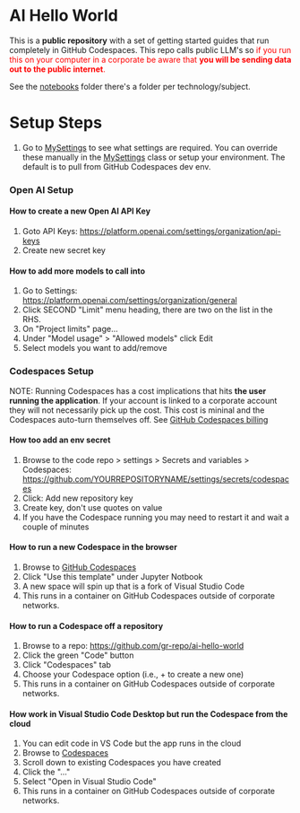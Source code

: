 # AI Hello World
This is a **public repository** with a set of getting started guides that run completely in GitHub Codespaces. This repo calls public LLM's so <span style="color: red;">if you run this on your computer in a corporate be aware that **you will be sending data out to the public internet**.</span>

See the [notebooks](./notebooks/) folder there's a folder per technology/subject.

# Setup Steps
1. Go to [MySettings](./src/common/my_settings.py) to see what settings are required. You can override these manually in the [MySettings](./src/common/my_settings.py) class or setup your environment. The default is to pull from GitHub Codespaces dev env.

### Open AI Setup
#### How to create a new Open AI API Key
1. Goto API Keys: https://platform.openai.com/settings/organization/api-keys 
1. Create new secret key

#### How to add more models to call into
1. Go to Settings: https://platform.openai.com/settings/organization/general
1. Click SECOND "Limit" menu heading, there are two on the list in the RHS. 
1. On "Project limits" page...
1. Under "Model usage" > "Allowed models" click Edit
1. Select models you want to add/remove

### Codespaces Setup
NOTE: Running Codespaces has a cost implications that hits **the user running the application**. If your account is linked to a corporate account they will not necessarily pick up the cost. 
This cost is mininal and the Codespaces auto-turn themselves off. 
See [GitHub Codespaces billing
](https://docs.github.com/en/billing/concepts/product-billing/github-codespaces)

#### How too add an env secret
1. Browse to the code repo > settings > Secrets and variables > Codespaces: https://github.com/YOURREPOSITORYNAME/settings/secrets/codespaces
1. Click: Add new repository key
1. Create key, don't use quotes on value
1. If you have the Codespace running you may need to restart it and wait a couple of minutes

#### How to run a new Codespace in the browser
1. Browse to [GitHub Codespaces](https://github.com/codespaces)
1. Click "Use this template" under Jupyter Notbook
1. A new space will spin up that is a fork of Visual Studio Code
1. This runs in a container on GitHub Codespaces outside of corporate networks.

#### How to run a Codespace off a repository
1. Browse to a repo: https://github.com/gr-repo/ai-hello-world
1. Click the green "Code" button
1. Click "Codespaces" tab
1. Choose your Codespace option (i.e., + to create a new one)
1. This runs in a container on GitHub Codespaces outside of corporate networks.

#### How work in Visual Studio Code Desktop but run the Codespace from the cloud
1. You can edit code in VS Code but the app runs in the cloud
1. Browse to [Codespaces](https://github.com/codespaces)
1. Scroll down to existing Codespaces you have created
1. Click the "..."
1. Select "Open in Visual Studio Code"
1. This runs in a container on GitHub Codespaces outside of corporate networks.










# 